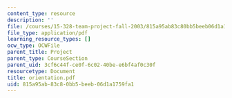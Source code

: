 ```yaml
---
content_type: resource
description: ''
file: /courses/15-328-team-project-fall-2003/815a95ab83c80bb5beeb06d1a1759fa1_orientation.pdf
file_type: application/pdf
learning_resource_types: []
ocw_type: OCWFile
parent_title: Project
parent_type: CourseSection
parent_uid: 3cf6c44f-ce0f-6c02-40be-e6bf4af0c30f
resourcetype: Document
title: orientation.pdf
uid: 815a95ab-83c8-0bb5-beeb-06d1a1759fa1
---
```

